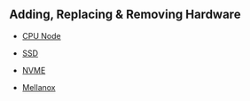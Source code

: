 ## Adding, Replacing & Removing Hardware

* [CPU Node](CPUNode.md)

* [SSD](SSD.md)

* [NVME](NVME.md)

* [Mellanox](Mellanox.md)
